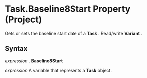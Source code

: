 
# Task.Baseline8Start Property (Project)

Gets or sets the baseline start date of a  **Task** . Read/write **Variant** .


## Syntax

 _expression_ . **Baseline8Start**

 _expression_ A variable that represents a **Task** object.

